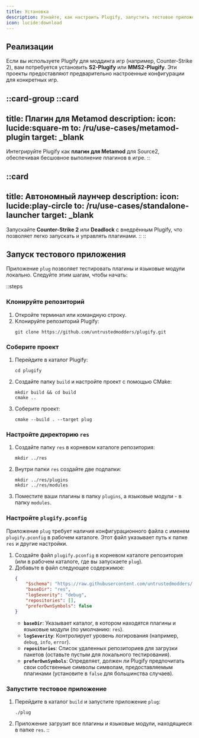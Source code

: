 ```yaml
---
title: Установка
description: Узнайте, как настроить Plugify, запустить тестовое приложение и установить реализации Plugify.
icon: lucide:download
---
```


## Реализации

Если вы используете Plugify для моддинга игр (например, Counter-Strike 2), вам потребуется установить **S2-Plugify** или **MMS2-Plugify**. Эти проекты предоставляют предварительно настроенные конфигурации для конкретных игр.

::card-group
::card
---
title: Плагин для Metamod
description:
icon: lucide:square-m
to: /ru/use-cases/metamod-plugin
target: _blank
---
Интегрируйте Plugify как **плагин для Metamod** для Source2, обеспечивая бесшовное выполнение плагинов в игре.
::

::card
---
title: Автономный лаунчер
description:
icon: lucide:play-circle
to: /ru/use-cases/standalone-launcher
target: _blank
---
Запускайте **Counter-Strike 2** или **Deadlock** с внедрённым Plugify, что позволяет легко запускать и управлять плагинами.
::
::

## Запуск тестового приложения

Приложение `plug` позволяет тестировать плагины и языковые модули локально. Следуйте этим шагам, чтобы начать:

::steps
### Клонируйте репозиторий
1. Откройте терминал или командную строку.
2. Клонируйте репозиторий Plugify:
   ```
   git clone https://github.com/untrustedmodders/plugify.git
   ```

### Соберите проект
1. Перейдите в каталог Plugify:
   ```
   cd plugify
   ```
2. Создайте папку `build` и настройте проект с помощью CMake:
   ```
   mkdir build && cd build
   cmake ..
   ```
3. Соберите проект:
   ```
   cmake --build . --target plug
   ```

### Настройте директорию `res`
1. Создайте папку `res` в корневом каталоге репозитория:
   ```
   mkdir ../res
   ```
2. Внутри папки `res` создайте две подпапки:
   ```
   mkdir ../res/plugins
   mkdir ../res/modules
   ```
3. Поместите ваши плагины в папку `plugins`, а языковые модули - в папку `modules`.

### Настройте `plugify.pconfig`
Приложение `plug` требует наличия конфигурационного файла с именем `plugify.pconfig` в рабочем каталоге. Этот файл указывает путь к папке `res` и другие настройки.

1. Создайте файл `plugify.pconfig` в корневом каталоге репозитория (или в рабочем каталоге, где вы запускаете `plug`).
2. Добавьте в файл следующее содержимое:
   ```json
   {
       "$schema": "https://raw.githubusercontent.com/untrustedmodders/plugify/refs/heads/main/schemas/config.schema.json",
       "baseDir": "res",
       "logSeverity": "debug",
       "repositories": [],
       "preferOwnSymbols": false
   }
   ```
    - **`baseDir`**: Указывает каталог, в котором находятся плагины и языковые модули (по умолчанию: `res`).
    - **`logSeverity`**: Контролирует уровень логирования (например, `debug`, `info`, `error`).
    - **`repositories`**: Список удаленных репозиториев для загрузки пакетов (оставьте пустым для локального тестирования).
    - **`preferOwnSymbols`**: Определяет, должен ли Plugify предпочитать свои собственные символы символам, предоставляемым плагинами (установите в `false` для большинства случаев).

### Запустите тестовое приложение
1. Перейдите в каталог `build` и запустите приложение `plug`:
   ```
   ./plug
   ```
2. Приложение загрузит все плагины и языковые модули, находящиеся в папке `res`.
::
